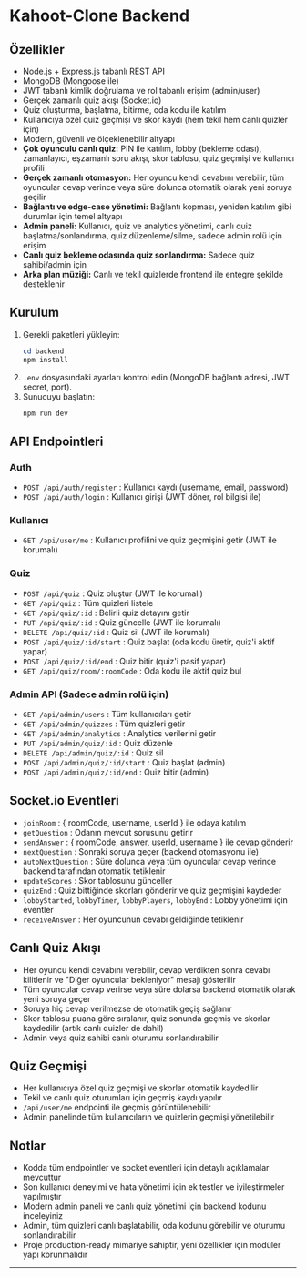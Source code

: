 # Kahoot-Clone Backend

## Özellikler
- Node.js + Express.js tabanlı REST API
- MongoDB (Mongoose ile)
- JWT tabanlı kimlik doğrulama ve rol tabanlı erişim (admin/user)
- Gerçek zamanlı quiz akışı (Socket.io)
- Quiz oluşturma, başlatma, bitirme, oda kodu ile katılım
- Kullanıcıya özel quiz geçmişi ve skor kaydı (hem tekil hem canlı quizler için)
- Modern, güvenli ve ölçeklenebilir altyapı
- **Çok oyunculu canlı quiz:** PIN ile katılım, lobby (bekleme odası), zamanlayıcı, eşzamanlı soru akışı, skor tablosu, quiz geçmişi ve kullanıcı profili
- **Gerçek zamanlı otomasyon:** Her oyuncu kendi cevabını verebilir, tüm oyuncular cevap verince veya süre dolunca otomatik olarak yeni soruya geçilir
- **Bağlantı ve edge-case yönetimi:** Bağlantı kopması, yeniden katılım gibi durumlar için temel altyapı
- **Admin paneli:** Kullanıcı, quiz ve analytics yönetimi, canlı quiz başlatma/sonlandırma, quiz düzenleme/silme, sadece admin rolü için erişim
- **Canlı quiz bekleme odasında quiz sonlandırma:** Sadece quiz sahibi/admin için
- **Arka plan müziği:** Canlı ve tekil quizlerde frontend ile entegre şekilde desteklenir

## Kurulum
1. Gerekli paketleri yükleyin:
   ```powershell
   cd backend
   npm install
   ```
2. `.env` dosyasındaki ayarları kontrol edin (MongoDB bağlantı adresi, JWT secret, port).
3. Sunucuyu başlatın:
   ```powershell
   npm run dev
   ```

## API Endpointleri

### Auth
- `POST /api/auth/register` : Kullanıcı kaydı (username, email, password)
- `POST /api/auth/login` : Kullanıcı girişi (JWT döner, rol bilgisi ile)

### Kullanıcı
- `GET /api/user/me` : Kullanıcı profilini ve quiz geçmişini getir (JWT ile korumalı)

### Quiz
- `POST /api/quiz` : Quiz oluştur (JWT ile korumalı)
- `GET /api/quiz` : Tüm quizleri listele
- `GET /api/quiz/:id` : Belirli quiz detayını getir
- `PUT /api/quiz/:id` : Quiz güncelle (JWT ile korumalı)
- `DELETE /api/quiz/:id` : Quiz sil (JWT ile korumalı)
- `POST /api/quiz/:id/start` : Quiz başlat (oda kodu üretir, quiz'i aktif yapar)
- `POST /api/quiz/:id/end` : Quiz bitir (quiz'i pasif yapar)
- `GET /api/quiz/room/:roomCode` : Oda kodu ile aktif quiz bul

### Admin API (Sadece admin rolü için)
- `GET /api/admin/users` : Tüm kullanıcıları getir
- `GET /api/admin/quizzes` : Tüm quizleri getir
- `GET /api/admin/analytics` : Analytics verilerini getir
- `PUT /api/admin/quiz/:id` : Quiz düzenle
- `DELETE /api/admin/quiz/:id` : Quiz sil
- `POST /api/admin/quiz/:id/start` : Quiz başlat (admin)
- `POST /api/admin/quiz/:id/end` : Quiz bitir (admin)

## Socket.io Eventleri
- `joinRoom` : { roomCode, username, userId } ile odaya katılım
- `getQuestion` : Odanın mevcut sorusunu getirir
- `sendAnswer` : { roomCode, answer, userId, username } ile cevap gönderir
- `nextQuestion` : Sonraki soruya geçer (backend otomasyonu ile)
- `autoNextQuestion` : Süre dolunca veya tüm oyuncular cevap verince backend tarafından otomatik tetiklenir
- `updateScores` : Skor tablosunu günceller
- `quizEnd` : Quiz bittiğinde skorları gönderir ve quiz geçmişini kaydeder
- `lobbyStarted`, `lobbyTimer`, `lobbyPlayers`, `lobbyEnd` : Lobby yönetimi için eventler
- `receiveAnswer` : Her oyuncunun cevabı geldiğinde tetiklenir

## Canlı Quiz Akışı
- Her oyuncu kendi cevabını verebilir, cevap verdikten sonra cevabı kilitlenir ve "Diğer oyuncular bekleniyor" mesajı gösterilir
- Tüm oyuncular cevap verirse veya süre dolarsa backend otomatik olarak yeni soruya geçer
- Soruya hiç cevap verilmezse de otomatik geçiş sağlanır
- Skor tablosu puana göre sıralanır, quiz sonunda geçmiş ve skorlar kaydedilir (artık canlı quizler de dahil)
- Admin veya quiz sahibi canlı oturumu sonlandırabilir

## Quiz Geçmişi
- Her kullanıcıya özel quiz geçmişi ve skorlar otomatik kaydedilir
- Tekil ve canlı quiz oturumları için geçmiş kaydı yapılır
- `/api/user/me` endpointi ile geçmiş görüntülenebilir
- Admin panelinde tüm kullanıcıların ve quizlerin geçmişi yönetilebilir

## Notlar
- Kodda tüm endpointler ve socket eventleri için detaylı açıklamalar mevcuttur
- Son kullanıcı deneyimi ve hata yönetimi için ek testler ve iyileştirmeler yapılmıştır
- Modern admin paneli ve canlı quiz yönetimi için backend kodunu inceleyiniz
- Admin, tüm quizleri canlı başlatabilir, oda kodunu görebilir ve oturumu sonlandırabilir
- Proje production-ready mimariye sahiptir, yeni özellikler için modüler yapı korunmalıdır

---
